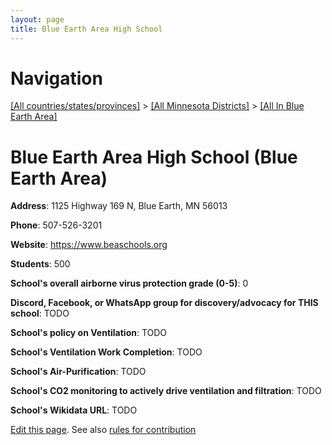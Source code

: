 ```yaml
---
layout: page
title: Blue Earth Area High School
---
```

# Navigation

[[All countries/states/provinces]](../../..) > [[All Minnesota Districts]](../..) > [[All In Blue Earth Area]](..)

# Blue Earth Area High School (Blue Earth Area)

**Address**: 1125 Highway 169 N, Blue Earth, MN 56013

**Phone**: 507-526-3201

**Website**: <https://www.beaschools.org>

**Students**: 500

**School's overall airborne virus protection grade (0-5)**: 0

**Discord, Facebook, or WhatsApp group for discovery/advocacy for THIS school**: TODO

**School's policy on Ventilation**: TODO

**School's Ventilation Work Completion**: TODO

**School's Air-Purification**: TODO

**School's CO2 monitoring to actively drive ventilation and filtration**: TODO

**School's Wikidata URL**: TODO


[Edit this page](https://github.com/ventilate-schools/MN/edit/main/./Blue_Earth_Area/Blue_Earth_Area_High_School.md). See also [rules for contribution](../../../contribution-rules/)